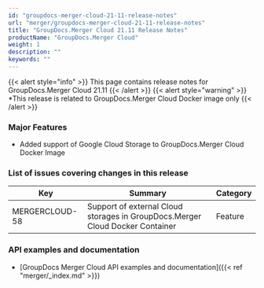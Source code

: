 ```yaml
---
id: "groupdocs-merger-cloud-21-11-release-notes"
url: "merger/groupdocs-merger-cloud-21-11-release-notes"
title: "GroupDocs.Merger Cloud 21.11 Release Notes"
productName: "GroupDocs.Merger Cloud"
weight: 1
description: ""
keywords: ""
---
```


{{< alert style="info" >}}
This page contains release notes for GroupDocs.Merger Cloud 21.11
{{< /alert >}}
{{< alert style="warning" >}}
*This release is related to GroupDocs.Merger Cloud Docker image only
{{< /alert >}}

### Major Features ###

* Added support of Google Cloud Storage to GroupDocs.Merger Cloud Docker Image

### List of issues covering changes in this release ###

|Key|Summary|Category
|---|---|---
|MERGERCLOUD-58|Support of external Cloud storages in GroupDocs.Merger Cloud Docker Container|Feature

### API examples and documentation ###

* [GroupDocs Merger Cloud API examples and documentation]({{< ref "merger/_index.md" >}})
